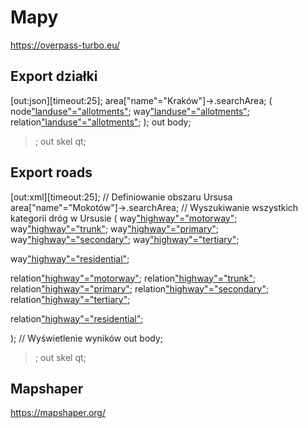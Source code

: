 # Mapy 

https://overpass-turbo.eu/

## Export działki

[out:json][timeout:25];
area["name"="Kraków"]->.searchArea;
(
  node["landuse"="allotments"](area.searchArea);
  way["landuse"="allotments"](area.searchArea);
  relation["landuse"="allotments"](area.searchArea);
);
out body;
>;
out skel qt;


## Export roads


[out:xml][timeout:25];
// Definiowanie obszaru Ursusa
area["name"="Mokotów"]->.searchArea;
// Wyszukiwanie wszystkich kategorii dróg w Ursusie
(
  way["highway"="motorway"](area.searchArea);
  way["highway"="trunk"](area.searchArea);
  way["highway"="primary"](area.searchArea);
  way["highway"="secondary"](area.searchArea);
  way["highway"="tertiary"](area.searchArea);

  way["highway"="residential"](area.searchArea);

  relation["highway"="motorway"](area.searchArea);
  relation["highway"="trunk"](area.searchArea);
  relation["highway"="primary"](area.searchArea);
  relation["highway"="secondary"](area.searchArea);
  relation["highway"="tertiary"](area.searchArea);

  relation["highway"="residential"](area.searchArea);

);
// Wyświetlenie wyników
out body;
>;
out skel qt;


## Mapshaper

https://mapshaper.org/